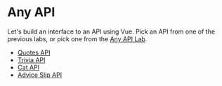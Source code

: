 

# Any API

Let's build an interface to an API using Vue. Pick an API from one of the previous labs, or pick one from the [Any API Lab](../../1%20Python/mob/14%20Any%20API.md).


- [Quotes API](../../1%20Python/labs/18%20Quotes%20API.md)
- [Trivia API](../../1%20Python/labs/19%20Trivia%20API.md)
- [Cat API](../../3%20Django/mob/03%20Cat%20API.md)
- [Advice Slip API](../../1%20Python/mob/12%20Advice%20Slip%20API.md)

